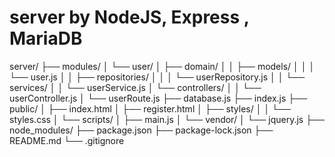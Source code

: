 
# server by NodeJS, Express , MariaDB

server/
├── modules/
│   └── user/
│       ├── domain/
│       │   ├── models/
│       │   │   └── user.js
│       │   ├── repositories/
│       │   │   └── userRepository.js
│       │   └── services/
│       │       └── userService.js
│       └── controllers/
│       │     └── userController.js
│       └── userRoute.js
├── database.js
├── index.js
├── public/
│   ├── index.html
│   ├── register.html
│   ├── styles/
│   │   └── styles.css
│   └── scripts/
│       ├── main.js
│       └── vendor/
│           └── jquery.js
├── node_modules/
├── package.json
├── package-lock.json
├── README.md
└── .gitignore

